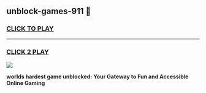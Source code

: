 
## unblock-games-911 👋
<h3>
<a href="https://premium.freeplayer.one?title=unblock-games-911&ref=14F">CLICK TO PLAY</a></h3>
<hr>

<h3>
<a href="https://premium.freeplayer.one?title=unblock-games-911&ref=14F">CLICK 2 PLAY</a>
  
</h3>

<a href="https://premium.freeplayer.one?title=unblock-games-911&ref=12F/"><img src="https://clearcache.store/games.png"></a>


**worlds hardest game unblocked: Your Gateway to Fun and Accessible Online Gaming**
